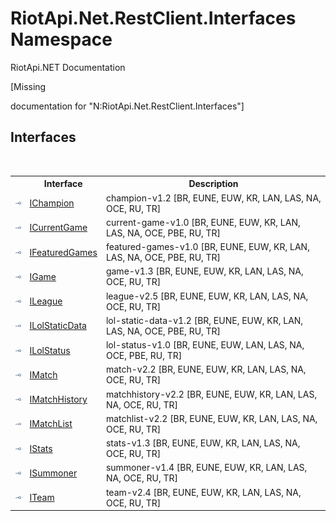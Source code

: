 # RiotApi.Net.RestClient.Interfaces Namespace
RiotApi.NET Documentation 

\[Missing <summary> documentation for "N:RiotApi.Net.RestClient.Interfaces"\]


## Interfaces
&nbsp;<table><tr><th></th><th>Interface</th><th>Description</th></tr><tr><td>![Public interface](media/pubinterface.gif "Public interface")</td><td><a href="83a91f7c-130f-24f1-8fca-60b85f120bb3">IChampion</a></td><td>
champion-v1.2 [BR, EUNE, EUW, KR, LAN, LAS, NA, OCE, RU, TR]</td></tr><tr><td>![Public interface](media/pubinterface.gif "Public interface")</td><td><a href="e3151200-bf88-bec4-34eb-b72b3943ebb5">ICurrentGame</a></td><td>
current-game-v1.0 [BR, EUNE, EUW, KR, LAN, LAS, NA, OCE, PBE, RU, TR]</td></tr><tr><td>![Public interface](media/pubinterface.gif "Public interface")</td><td><a href="78d4e573-8953-8843-ff54-4d82db783b45">IFeaturedGames</a></td><td>
featured-games-v1.0 [BR, EUNE, EUW, KR, LAN, LAS, NA, OCE, PBE, RU, TR]</td></tr><tr><td>![Public interface](media/pubinterface.gif "Public interface")</td><td><a href="1fd6eaa9-3909-abde-f0cc-fc09c9b0c032">IGame</a></td><td>
game-v1.3 [BR, EUNE, EUW, KR, LAN, LAS, NA, OCE, RU, TR]</td></tr><tr><td>![Public interface](media/pubinterface.gif "Public interface")</td><td><a href="f4feab45-6453-d761-cffb-cc231a5a7b28">ILeague</a></td><td>
league-v2.5 [BR, EUNE, EUW, KR, LAN, LAS, NA, OCE, RU, TR]</td></tr><tr><td>![Public interface](media/pubinterface.gif "Public interface")</td><td><a href="aa83650f-f275-e38f-8f62-14b2064f0eac">ILolStaticData</a></td><td>
lol-static-data-v1.2 [BR, EUNE, EUW, KR, LAN, LAS, NA, OCE, PBE, RU, TR]</td></tr><tr><td>![Public interface](media/pubinterface.gif "Public interface")</td><td><a href="0a599e90-b736-a129-7df4-4e4e78c5ac27">ILolStatus</a></td><td>
lol-status-v1.0 [BR, EUNE, EUW, LAN, LAS, NA, OCE, PBE, RU, TR]</td></tr><tr><td>![Public interface](media/pubinterface.gif "Public interface")</td><td><a href="7f9eaec2-61a6-ade2-333a-2c7a1ee4e863">IMatch</a></td><td>
match-v2.2 [BR, EUNE, EUW, KR, LAN, LAS, NA, OCE, RU, TR]</td></tr><tr><td>![Public interface](media/pubinterface.gif "Public interface")</td><td><a href="925cf043-f6a9-ecf8-1825-3389a907be17">IMatchHistory</a></td><td>
matchhistory-v2.2 [BR, EUNE, EUW, KR, LAN, LAS, NA, OCE, RU, TR]</td></tr><tr><td>![Public interface](media/pubinterface.gif "Public interface")</td><td><a href="c8e030c0-e61e-d567-d8a6-f9ea6f21161a">IMatchList</a></td><td>
matchlist-v2.2 [BR, EUNE, EUW, KR, LAN, LAS, NA, OCE, RU, TR]</td></tr><tr><td>![Public interface](media/pubinterface.gif "Public interface")</td><td><a href="01e657d5-9420-3cfa-314e-de327221156f">IStats</a></td><td>
stats-v1.3 [BR, EUNE, EUW, KR, LAN, LAS, NA, OCE, RU, TR]</td></tr><tr><td>![Public interface](media/pubinterface.gif "Public interface")</td><td><a href="ab953f7d-20e4-e2c6-f60e-9dd9f250bebc">ISummoner</a></td><td>
summoner-v1.4 [BR, EUNE, EUW, KR, LAN, LAS, NA, OCE, RU, TR]</td></tr><tr><td>![Public interface](media/pubinterface.gif "Public interface")</td><td><a href="6dff3494-0a2e-88a2-9756-34369c6eab0d">ITeam</a></td><td>
team-v2.4 [BR, EUNE, EUW, KR, LAN, LAS, NA, OCE, RU, TR]</td></tr></table>&nbsp;

